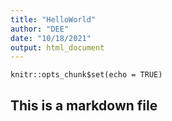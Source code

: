 ```yaml
---
title: "HelloWorld"
author: "DEE"
date: "10/18/2021"
output: html_document
---
```


```{r setup, include=FALSE}
knitr::opts_chunk$set(echo = TRUE)
```

## This is a markdown file
